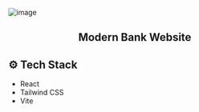 ![image](https://github.com/ReinKai99/bank_modern_app/assets/75959883/ee6a0fdd-eed4-48b8-a1e5-2e319ab70429)


<div align='center'><h2>Modern Bank Website</h2></div>

## <a name="tech-stack">⚙️ Tech Stack</a>

- React
- Tailwind CSS
- Vite
